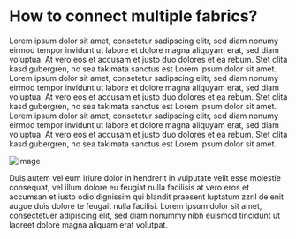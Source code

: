# How to connect multiple fabrics?

Lorem ipsum dolor sit amet, consetetur sadipscing elitr, sed diam nonumy eirmod tempor invidunt ut labore et dolore
magna aliquyam erat, sed diam voluptua. At vero eos et accusam et justo duo dolores et ea rebum. Stet clita kasd
gubergren, no sea takimata sanctus est Lorem ipsum dolor sit amet. Lorem ipsum dolor sit amet, consetetur sadipscing
elitr, sed diam nonumy eirmod tempor invidunt ut labore et dolore magna aliquyam erat, sed diam voluptua. At vero eos et
accusam et justo duo dolores et ea rebum. Stet clita kasd gubergren, no sea takimata sanctus est Lorem ipsum dolor sit
amet. Lorem ipsum dolor sit amet, consetetur sadipscing elitr, sed diam nonumy eirmod tempor invidunt ut labore et
dolore magna aliquyam erat, sed diam voluptua. At vero eos et accusam et justo duo dolores et ea rebum. Stet clita kasd
gubergren, no sea takimata sanctus est Lorem ipsum dolor sit amet.

![image](https://picsum.photos/200/300)

Duis autem vel eum iriure dolor in hendrerit in vulputate velit esse molestie consequat, vel illum dolore eu feugiat
nulla facilisis at vero eros et accumsan et iusto odio dignissim qui blandit praesent luptatum zzril delenit augue duis
dolore te feugait nulla facilisi. Lorem ipsum dolor sit amet, consectetuer adipiscing elit, sed diam nonummy nibh
euismod tincidunt ut laoreet dolore magna aliquam erat volutpat.
